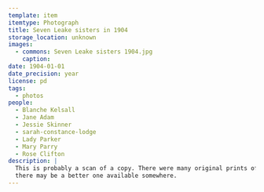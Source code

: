 ```yaml
---
template: item
itemtype: Photograph
title: Seven Leake sisters in 1904
storage_location: unknown
images:
  - commons: Seven Leake sisters 1904.jpg
    caption: 
date: 1904-01-01
date_precision: year
license: pd
tags:
  - photos
people:
  - Blanche Kelsall
  - Jane Adam
  - Jessie Skinner
  - sarah-constance-lodge
  - Lady Parker
  - Mary Parry
  - Rose Clifton
description: |
  This is probably a scan of a copy. There were many original prints of this photo;
  there may be a better one available somewhere.
---
```

